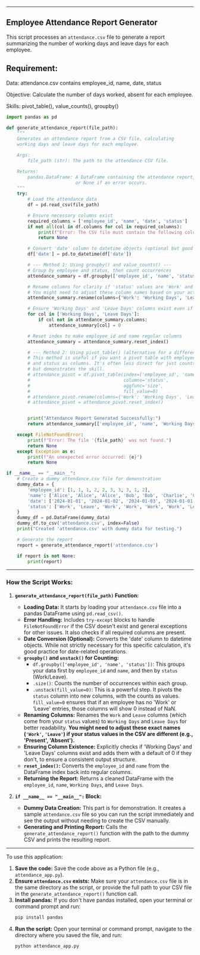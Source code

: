 -----

## Employee Attendance Report Generator

This script processes an `attendance.csv` file to generate a report summarizing the number of working days and leave days for each employee.

## Requirement:
Data: attendance.csv contains employee_id, name, date, status

Objective: Calculate the number of days worked, absent for each employee.

Skills: pivot_table(), value_counts(), groupby()


```python
import pandas as pd

def generate_attendance_report(file_path):
    """
    Generates an attendance report from a CSV file, calculating
    working days and leave days for each employee.

    Args:
        file_path (str): The path to the attendance CSV file.

    Returns:
        pandas.DataFrame: A DataFrame containing the attendance report,
                          or None if an error occurs.
    """
    try:
        # Load the attendance data
        df = pd.read_csv(file_path)

        # Ensure necessary columns exist
        required_columns = ['employee_id', 'name', 'date', 'status']
        if not all(col in df.columns for col in required_columns):
            print(f"Error: The CSV file must contain the following columns: {', '.join(required_columns)}")
            return None

        # Convert 'date' column to datetime objects (optional but good practice)
        df['date'] = pd.to_datetime(df['date'])

        # --- Method 1: Using groupby() and value_counts() ---
        # Group by employee and status, then count occurrences
        attendance_summary = df.groupby(['employee_id', 'name', 'status']).size().unstack(fill_value=0)

        # Rename columns for clarity if 'status' values are 'Work' and 'Leave'
        # You might need to adjust these column names based on your actual 'status' values in the CSV
        attendance_summary.rename(columns={'Work': 'Working Days', 'Leave': 'Leave Days'}, inplace=True)

        # Ensure 'Working Days' and 'Leave Days' columns exist even if no data for them
        for col in ['Working Days', 'Leave Days']:
            if col not in attendance_summary.columns:
                attendance_summary[col] = 0

        # Reset index to make employee_id and name regular columns
        attendance_summary = attendance_summary.reset_index()

        # --- Method 2: Using pivot_table() (alternative for a different structure) ---
        # This method is useful if you want a pivot table with employee_id as index
        # and status as columns. It's often less direct for just counts per employee
        # but demonstrates the skill.
        # attendance_pivot = df.pivot_table(index=['employee_id', 'name'],
        #                                   columns='status',
        #                                   aggfunc='size',
        #                                   fill_value=0)
        # attendance_pivot.rename(columns={'Work': 'Working Days', 'Leave': 'Leave Days'}, inplace=True)
        # attendance_pivot = attendance_pivot.reset_index()


        print("Attendance Report Generated Successfully:")
        return attendance_summary[['employee_id', 'name', 'Working Days', 'Leave Days']]

    except FileNotFoundError:
        print(f"Error: The file '{file_path}' was not found.")
        return None
    except Exception as e:
        print(f"An unexpected error occurred: {e}")
        return None

if __name__ == "__main__":
    # Create a dummy attendance.csv file for demonstration
    dummy_data = {
        'employee_id': [1, 1, 1, 2, 2, 3, 3, 3, 1, 2],
        'name': ['Alice', 'Alice', 'Alice', 'Bob', 'Bob', 'Charlie', 'Charlie', 'Charlie', 'Alice', 'Bob'],
        'date': ['2024-01-01', '2024-01-02', '2024-01-03', '2024-01-01', '2024-01-02', '2024-01-01', '2024-01-02', '2024-01-03', '2024-01-04', '2024-01-03'],
        'status': ['Work', 'Leave', 'Work', 'Work', 'Work', 'Work', 'Leave', 'Work', 'Work', 'Leave']
    }
    dummy_df = pd.DataFrame(dummy_data)
    dummy_df.to_csv('attendance.csv', index=False)
    print("Created 'attendance.csv' with dummy data for testing.")

    # Generate the report
    report = generate_attendance_report('attendance.csv')

    if report is not None:
        print(report)
```

-----

### How the Script Works:

1.  **`generate_attendance_report(file_path)` Function:**

      * **Loading Data:** It starts by loading your `attendance.csv` file into a pandas DataFrame using `pd.read_csv()`.
      * **Error Handling:** Includes `try-except` blocks to handle `FileNotFoundError` if the CSV doesn't exist and general exceptions for other issues. It also checks if all required columns are present.
      * **Date Conversion (Optional):** Converts the 'date' column to datetime objects. While not strictly necessary for this specific calculation, it's good practice for date-related operations.
      * **`groupby()` and `unstack()` for Counting:**
          * `df.groupby(['employee_id', 'name', 'status'])`: This groups your data first by `employee_id` and `name`, and then by `status` (Work/Leave).
          * `.size()`: Counts the number of occurrences within each group.
          * `.unstack(fill_value=0)`: This is a powerful step. It pivots the `status` column into new columns, with the counts as values. `fill_value=0` ensures that if an employee has no 'Work' or 'Leave' entries, those columns will show 0 instead of NaN.
      * **Renaming Columns:** Renames the `Work` and `Leave` columns (which come from your `status` values) to `Working Days` and `Leave Days` for better readability. **You might need to adjust these exact names (`'Work'`, `'Leave'`) if your status values in the CSV are different (e.g., 'Present', 'Absent').**
      * **Ensuring Column Existence:** Explicitly checks if 'Working Days' and 'Leave Days' columns exist and adds them with a default of 0 if they don't, to ensure a consistent output structure.
      * **`reset_index()`:** Converts the `employee_id` and `name` from the DataFrame index back into regular columns.
      * **Returning the Report:** Returns a cleaned DataFrame with the `employee_id`, `name`, `Working Days`, and `Leave Days`.

2.  **`if __name__ == "__main__":` Block:**

      * **Dummy Data Creation:** This part is for demonstration. It creates a sample `attendance.csv` file so you can run the script immediately and see the output without needing to create the CSV manually.
      * **Generating and Printing Report:** Calls the `generate_attendance_report()` function with the path to the dummy CSV and prints the resulting report.

-----

To use this application:

1.  **Save the code:** Save the code above as a Python file (e.g., `attendance_app.py`).
2.  **Ensure `attendance.csv` exists:** Make sure your `attendance.csv` file is in the same directory as the script, or provide the full path to your CSV file in the `generate_attendance_report()` function call.
3.  **Install pandas:** If you don't have pandas installed, open your terminal or command prompt and run:
    ```bash
    pip install pandas
    ```
4.  **Run the script:** Open your terminal or command prompt, navigate to the directory where you saved the file, and run:
    ```bash
    python attendance_app.py
    ```
